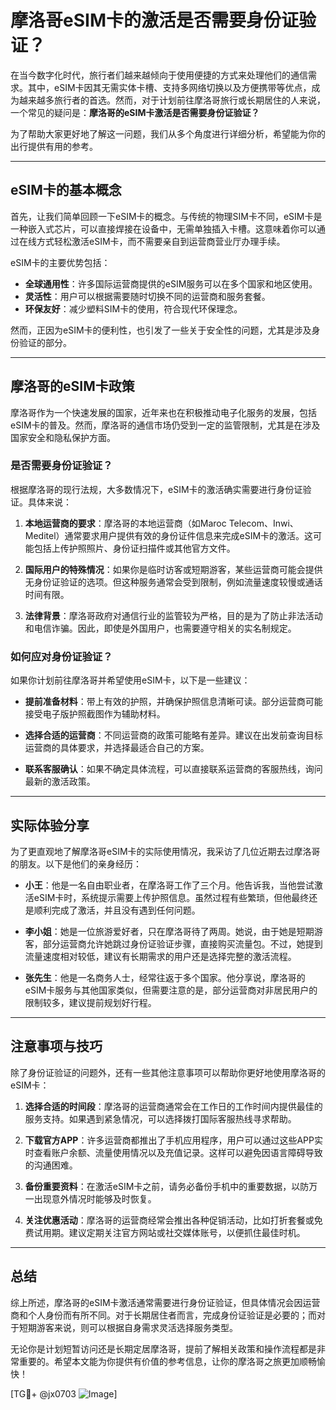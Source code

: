 # 摩洛哥eSIM卡的激活是否需要身份证验证？

在当今数字化时代，旅行者们越来越倾向于使用便捷的方式来处理他们的通信需求。其中，eSIM卡因其无需实体卡槽、支持多网络切换以及方便携带等优点，成为越来越多旅行者的首选。然而，对于计划前往摩洛哥旅行或长期居住的人来说，一个常见的疑问是：**摩洛哥的eSIM卡激活是否需要身份证验证？**

为了帮助大家更好地了解这一问题，我们从多个角度进行详细分析，希望能为你的出行提供有用的参考。

---

## eSIM卡的基本概念

首先，让我们简单回顾一下eSIM卡的概念。与传统的物理SIM卡不同，eSIM卡是一种嵌入式芯片，可以直接焊接在设备中，无需单独插入卡槽。这意味着你可以通过在线方式轻松激活eSIM卡，而不需要亲自到运营商营业厅办理手续。

eSIM卡的主要优势包括：

- **全球通用性**：许多国际运营商提供的eSIM服务可以在多个国家和地区使用。
- **灵活性**：用户可以根据需要随时切换不同的运营商和服务套餐。
- **环保友好**：减少塑料SIM卡的使用，符合现代环保理念。

然而，正因为eSIM卡的便利性，也引发了一些关于安全性的问题，尤其是涉及身份验证的部分。

---

## 摩洛哥的eSIM卡政策

摩洛哥作为一个快速发展的国家，近年来也在积极推动电子化服务的发展，包括eSIM卡的普及。然而，摩洛哥的通信市场仍受到一定的监管限制，尤其是在涉及国家安全和隐私保护方面。

### 是否需要身份证验证？

根据摩洛哥的现行法规，大多数情况下，eSIM卡的激活确实需要进行身份证验证。具体来说：

1. **本地运营商的要求**：摩洛哥的本地运营商（如Maroc Telecom、Inwi、Meditel）通常要求用户提供有效的身份证件信息来完成eSIM卡的激活。这可能包括上传护照照片、身份证扫描件或其他官方文件。
   
2. **国际用户的特殊情况**：如果你是临时访客或短期游客，某些运营商可能会提供无身份证验证的选项。但这种服务通常会受到限制，例如流量速度较慢或通话时间有限。

3. **法律背景**：摩洛哥政府对通信行业的监管较为严格，目的是为了防止非法活动和电信诈骗。因此，即使是外国用户，也需要遵守相关的实名制规定。

### 如何应对身份证验证？

如果你计划前往摩洛哥并希望使用eSIM卡，以下是一些建议：

- **提前准备材料**：带上有效的护照，并确保护照信息清晰可读。部分运营商可能接受电子版护照截图作为辅助材料。
  
- **选择合适的运营商**：不同运营商的政策可能略有差异。建议在出发前查询目标运营商的具体要求，并选择最适合自己的方案。

- **联系客服确认**：如果不确定具体流程，可以直接联系运营商的客服热线，询问最新的激活政策。

---

## 实际体验分享

为了更直观地了解摩洛哥eSIM卡的实际使用情况，我采访了几位近期去过摩洛哥的朋友。以下是他们的亲身经历：

- **小王**：他是一名自由职业者，在摩洛哥工作了三个月。他告诉我，当他尝试激活eSIM卡时，系统提示需要上传护照信息。虽然过程有些繁琐，但他最终还是顺利完成了激活，并且没有遇到任何问题。

- **李小姐**：她是一位旅游爱好者，只在摩洛哥待了两周。她说，由于她是短期游客，部分运营商允许她跳过身份证验证步骤，直接购买流量包。不过，她提到流量速度相对较低，建议有长期需求的用户还是选择完整的激活流程。

- **张先生**：他是一名商务人士，经常往返于多个国家。他分享说，摩洛哥的eSIM卡服务与其他国家类似，但需要注意的是，部分运营商对非居民用户的限制较多，建议提前规划好行程。

---

## 注意事项与技巧

除了身份证验证的问题外，还有一些其他注意事项可以帮助你更好地使用摩洛哥的eSIM卡：

1. **选择合适的时间段**：摩洛哥的运营商通常会在工作日的工作时间内提供最佳的服务支持。如果遇到紧急情况，可以选择拨打国际客服热线寻求帮助。

2. **下载官方APP**：许多运营商都推出了手机应用程序，用户可以通过这些APP实时查看账户余额、流量使用情况以及充值记录。这样可以避免因语言障碍导致的沟通困难。

3. **备份重要资料**：在激活eSIM卡之前，请务必备份手机中的重要数据，以防万一出现意外情况时能够及时恢复。

4. **关注优惠活动**：摩洛哥的运营商经常会推出各种促销活动，比如打折套餐或免费试用期。建议定期关注官方网站或社交媒体账号，以便抓住最佳时机。

---

## 总结

综上所述，摩洛哥的eSIM卡激活通常需要进行身份证验证，但具体情况会因运营商和个人身份而有所不同。对于长期居住者而言，完成身份证验证是必要的；而对于短期游客来说，则可以根据自身需求灵活选择服务类型。

无论你是计划短暂访问还是长期定居摩洛哥，提前了解相关政策和操作流程都是非常重要的。希望本文能为你提供有价值的参考信息，让你的摩洛哥之旅更加顺畅愉快！

[TG💪+ @jx0703 ![Image](https://github.com/user-attachments/assets/dbca1d08-cadb-493c-b0ec-ad6f7a83f270)]